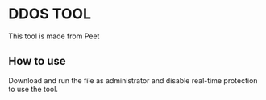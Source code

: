 # DDOS TOOL
This tool is made from Peet
## How to use 
Download and run the file as administrator and disable real-time protection to use the tool.
